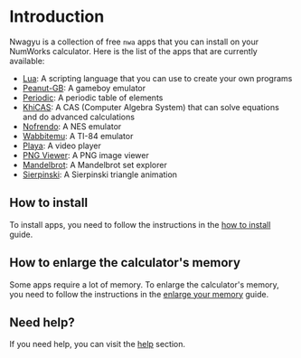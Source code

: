 # Introduction

Nwagyu is a collection of free `nwa` apps that you can install on your NumWorks
calculator. Here is the list of the apps that are currently available:

- [Lua](./apps/lua.md): A scripting language that you can use to create your own
  programs
- [Peanut-GB](./apps/peanut-gb.md): A gameboy emulator
- [Periodic](./apps/periodic.md): A periodic table of elements
- [KhiCAS](./apps/khicas.md): A CAS (Computer Algebra System) that can solve equations
  and do advanced calculations
- [Nofrendo](./apps/nofrendo.md): A NES emulator
- [Wabbitemu](./apps/wabbitemu.md): A TI-84 emulator
- [Playa](./apps/playa.md): A video player
- [PNG Viewer](./apps/pngviewer.md): A PNG image viewer
- [Mandelbrot](./apps/mandelbrot.md): A Mandelbrot set explorer
- [Sierpinski](./apps/sierpinski.md): A Sierpinski triangle animation

## How to install

To install apps, you need to follow the instructions in the
[how to install](./help/how-to-install.md) guide.

## How to enlarge the calculator's memory

Some apps require a lot of memory. To enlarge the calculator's memory, you need
to follow the instructions in the
[enlarge your memory](./help/enlarge-your-memory.md) guide.

## Need help?

If you need help, you can visit the [help](./help/README.md) section.